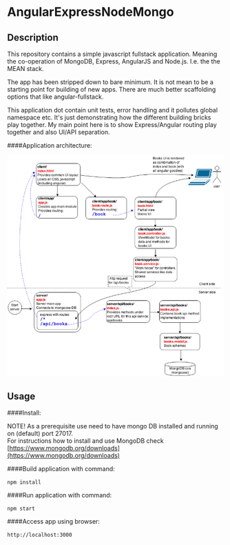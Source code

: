 # AngularExpressNodeMongo

## Description

This repository contains a simple javascript fullstack application.
Meaning the co-operation of MongoDB, Express, AngularJS and Node.js.
I.e. the the MEAN stack.

The app has been stripped down to bare minimum.
It is not mean to be a starting point for building of new apps.
There are much better scaffolding options that like angular-fullstack.

This application dot contain unit tests, error handling and it pollutes global namespace etc.
It's just demonstrating how the different building bricks play together.
My main point here is to show Express/Angular routing play together and also UI/API separation.

####Application architecture:

![app architecture](https://github.com/iaarnio/AngularExpressNodeMongo/blob/master/images/architecture.png?raw=true "Application architecture")

## Usage

####Install:

NOTE! As a prerequisite use need to have mongo DB installed and running on (default) port 27017.   
For instructions how to install and use MongoDB check [https://www.mongodb.org/downloads](https://www.mongodb.org/downloads)

####Build application with command:
```
npm install
```

####Run application with command:
```
npm start
```

####Access app using browser:
```
http://localhost:3000
```

